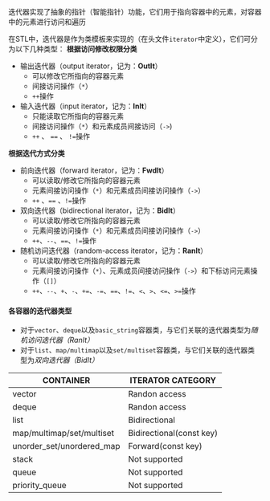 迭代器实现了抽象的指针（智能指针）功能，它们用于指向容器中的元素，对容器中的元素进行访问和遍历

在STL中，迭代器是作为类模板来实现的（在头文件`iterator`中定义），它们可分为以下几种类型：
**根据访问修改权限分类**
- 输出迭代器（output iterator，记为：**OutIt**）
    - 可以修改它所指向的容器元素
    - 间接访问操作（`*`）
    - `++`操作
- 输入迭代器（input iterator，记为：**InIt**）
    - 只能读取它所指向的容器元素
    - 间接访问操作（`*`）和元素成员间接访问（`->`)
    - `++` 、 ` == ` 、 `!=`操作

**根据迭代方式分类**
- 前向迭代器（forward iterator，记为：**FwdIt**）
    - 可以读取/修改它所指向的容器元素   
    - 元素间接访问操作（`*`）和元素成员间接访问操作（`->`）
    - `++` 、` == ` 、`!=`操作
- 双向迭代器（bidirectional iterator，记为：**BidIt**）
    - 可以读取/修改它所指向的容器元素
    - 元素间接访问操作（`*`）和元素成员间接访问操作（`->`）
    - `++`、`--`、` == `、`!=`操作
- 随机访问迭代器（random-access iterator，记为：**RanIt**）
    - 可以读取/修改它所指向的容器元素
    - 元素间接访问操作（`*`）、元素成员间接访问操作（`->`）和下标访问元素操作（`[]`）
    - `++`、`--`、`+`、`-`、`+=`、`-=`、` == `、`!=`、`<`、`>`、`<=`、`>=`操作


#### 各容器的迭代器类型
- 对于`vector`、`deque`以及`basic_string`容器类，与它们关联的迭代器类型为*随机访问迭代器（RanIt）*
- 对于`list`、`map/multimap`以及`set/multiset`容器类，与它们关联的迭代器类型为*双向迭代器（BidIt）*

| CONTAINER                 | ITERATOR CATEGORY        |
| ------------------------- | ------------------------ |
| vector                    | Randon access            |
| deque                     | Randon access            |
| list                      | Bidirectional            |
| map/multimap/set/multiset | Bidirectional(const key) |
| unorder_set/unordered_map | Forward(const key)       |
| stack                     | Not supported            |
| queue                     | Not supported            |
| priority_queue            | Not supported            |

